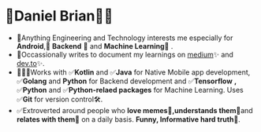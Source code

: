 # 🌟Daniel Brian🚀😃

- 💫Anything Engineering and Technology interests me especially for <b>Android</b>,🌟 <b>Backend</b> 🌟 and <b>Machine Learning</b>🌟 .
- 🎉Occassionally writes to document my learnings on [medium](https://medium.com/@db9755949)✨ and [dev.to](https://dev.to/dbriane208)✨.
- 🧑🏿‍💻Works with ✅<b>Kotlin</b> and ✅<b>Java</b> for Native Mobile app development, ✅<b>Golang</b> and <b>Python</b> for Backend development and ✅<b>Tensorflow</b> <b>,</b> ✅<b>Python</b> and ✅<b>Python-relaed packages</b> for Machine Learning. Uses ✅<b>Git</b> for version control🛠.
- ✅Extroverted around people who <b>love memes</b>🤠<b>,</b><b>understands them🤠</b>and <b>relates with them</b>🤠 on a daily basis. <b>Funny, Informative hard truth</b>🤭.
